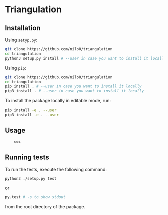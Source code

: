 # Triangulation

## Installation

Using `setyp.py`:

```bash
git clone https://github.com/nilo0/triangulation
cd triangulation
python3 setup.py install # --user in case you want to install it locally
```

Using `pip`:

```bash
git clone https://github.com/nilo0/triangulation
cd triangulation
pip install . # --user in case you want to install it locally
pip3 install . # --user in case you want to install it locally
```

To install the package locally in editable mode, run:

```bash
pip install -e . --user
pip3 install -e . --user
```

## Usage

```
    >>>
```

## Running tests

To run the tests, execute the following command:

```bash
python3 ./setup.py test
```

or

```bash
py.test # -s to show stdout
```

from the root directory of the package.
